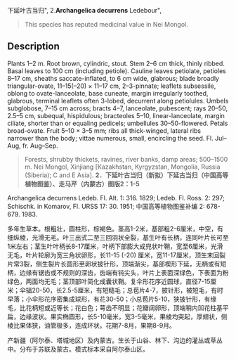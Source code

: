 下延叶古当归",
2.**Archangelica decurrens** Ledebour",

> This species has reputed medicinal value in Nei Mongol.

## Description
Plants 1–2 m. Root brown, cylindric, stout. Stem 2–6 cm thick, thinly ribbed. Basal leaves to 100 cm (including petiole). Cauline leaves petiolate, petioles 8–17 cm, sheaths saccate-inflated, to 6 cm wide, glabrous; blade broadly triangular-ovate, 11–15(–20) × 11–17 cm, 2–3-pinnate; leaflets subsessile, oblong to ovate-lanceolate, base cuneate, margin irregularly toothed, glabrous, terminal leaflets often 3-lobed, decurrent along petiolules. Umbels subglobose, 7–15 cm across; bracts 4–7, lanceolate, pubescent; rays 20–50, 2.5–5 cm, subequal, hispidulous; bracteoles 5–10, linear-lanceolate, margin ciliate, shorter than or equaling pedicels; umbellules 30–50-flowered. Petals broad-ovate. Fruit 5–10 × 3–5 mm; ribs all thick-winged, lateral ribs narrower than the body; vittae numerous, small, encircling the seed. Fl. Jul–Aug, fr. Aug–Sep.

> Forests, shrubby thickets, ravines, river banks, damp areas; 500–1500 m. Nei Mongol, Xinjiang [Kazakhstan, Kyrgyzstan, Mongolia, Russia (Siberia); C and E Asia].
**2．下延叶古当归（新拟）下延古当归（中国高等植物图鉴）、走马芹（内蒙古）图版2：1-5**

Archangelica decurrens Ledeb. Fl. Alt. 1: 316. 1829; Ledeb. Fl. Ross. 2: 297; Schischk. in Komarov, Fl. URSS 17: 30. 1951; 中国高等植物图鉴补编 2: 678-679. 1983.

多年生草本。根粗壮，圆柱形，棕褐色。茎高1-2米，基部粗2-6厘米，中空，有细纵棱，光滑无毛。叶三出式二至三回羽状全裂，基生叶有长柄，连同叶片长可至1米左右；茎生叶叶柄长8-17厘米，叶柄下部膨大成兜状叶鞘，宽至6厘米，光滑无毛，叶片轮廓为宽三角状卵形，长11-15 (-20) 厘米，宽11-17厘米，顶生末回裂片常3裂，侧生裂片长圆形至卵状披针形，顶端渐尖，基部楔形下延，无柄或有短柄，边缘有锯齿或不规则的深齿，齿端有钝尖头，叶片上表面深绿色，下表面为粉绿色，两面均无毛；茎顶部叶简化成囊状鞘。复伞形花序近圆球，直径7-15厘米；伞辐20-50，长2.5-5厘米，有短糙毛；总苞片4-7，披针形，被短毛，有时早落；小伞形花序密集成球形，有花30-50；小总苞片5-10，狭披针形，有缘毛，比花柄短或近等长；花白色；萼齿不明显；花瓣阔卵形，顶端稍内凹花柱基平扁，边缘波状。果实椭圆形，长5-10毫米，宽3-5毫米，果棱均突起，厚翅状，侧棱比果体狭，油管极多，连成环状。花期7-8月，果期8-9月。

产新疆（阿尔泰、塔城地区）及内蒙古。生长于山谷、林下、沟边的灌丛或草丛中。分布于苏联及蒙古。模式标本采自阿尔泰山区。

